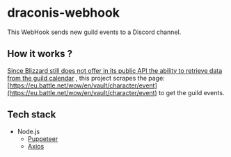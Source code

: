 # draconis-webhook

This WebHook sends new guild events to a Discord channel.

## How it works ?

[Since Blizzard still does not offer in its public API the ability to retrieve data from the guild calendar](https://us.battle.net/forums/en/bnet/topic/13979457879?page=1) , this project scrapes the page: [https://eu.battle.net/wow/en/vault/character/event](https://eu.battle.net/wow/en/vault/character/event) to get the guild events.

## Tech stack

- Node.js
  - [Puppeteer](https://pptr.dev/)
  - [Axios](https://github.com/axios/axios)
